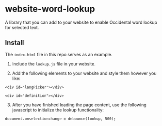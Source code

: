 # website-word-lookup
A library that you can add to your website to enable Occidental word lookup for selected text.

## Install

The `index.html` file in this repo serves as an example.

1. Include the `lookup.js` file in your website.

2. Add the following elements to your website and style them however you like:

```
<div id='langPicker'></div>

<div id="definition"></div>
```

3. After you have finished loading the page content, use the following javascript to initialize the lookup functionality:

```
document.onselectionchange = debounce(lookup, 500);
```
